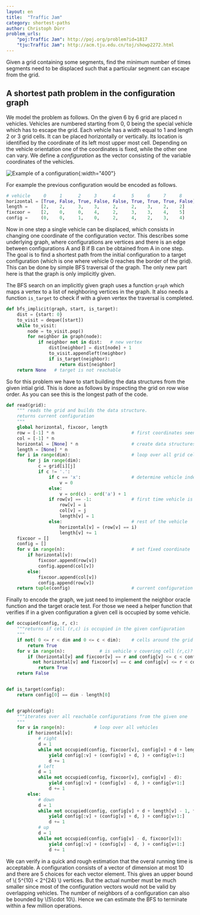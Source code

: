 ```yaml
---
layout: en
title:  "Traffic Jam"
category: shortest-paths
author: Christoph Dürr
problem_urls:
    "poj:Traffic Jam": http://poj.org/problem?id=1817
    "tju:Traffic Jam": http://acm.tju.edu.cn/toj/showp2272.html
---
```


Given a grid containing some segments, find the minimum number of times segments need to be displaced such that a particular segment can escape from the grid.

## A shortest path problem in the configuration graph

We model the problem as follows.  On the given 6 by 6 grid are placed n vehicles.  Vehicles are numbered starting from 0, 0 being the special vehicle which has to escape the grid.  Each vehicle has a width equal to 1 and length 2 or 3 grid cells.  It can be placed horizontally or vertically.  Its location is identified by the coordinate of its left most upper most cell.  Depending on the vehicle orientation one of the coordinates is fixed, while the other one can vary.  We define a *configuration* as the vector consisting of the variable coordinates of the vehicles.


![]({{site.images}}RushHour.svg "Example of a configuration" ){:width="400"}

For example the previous configuration would be encoded as follows.

```python
# vehicle     0     1      2     3      4      5     6     7     8
horizontal = [True, False, True, False, False, True, True, True, False]
length =     [2,    2,     3,    3,     2,     2,    3,    2,    2]
fixcoor =    [2,    0,     0,    4,     2,     3,    3,    4,    5]
config =     (0,    0,     1,    0,     2,     4,    2,    3,    4)
```

Now in one step a single vehicle can be displaced, which consists in changing one coordinate of the configuration vector.
This describes some underlying graph, where configurations are vertices and there is an edge between configurations A and B if B can be obtained from A in one step.  The goal is to find a shortest path from the initial configuration to a target configuration (which is one where vehicle 0 reaches the border of the grid).  This can be done by simple BFS traversal of the graph.  The only new part here is that the graph is only implicitly given.

The BFS search on an implicitly given graph uses a function `graph` which maps a vertex to a list of neighboring vertices in the graph.  It also needs a function `is_target` to check if with a given vertex the traversal is completed.

```python
def bfs_implicit(graph, start, is_target):
    dist = {start: 0}
    to_visit = deque([start])
    while to_visit:
        node = to_visit.pop()
        for neighbor in graph(node):
            if neighbor not in dist:   # new vertex
                dist[neighbor] = dist[node] + 1
                to_visit.appendleft(neighbor)
                if is_target(neighbor):
                    return dist[neighbor]
    return None   # target is not reachable
```

So for this problem we have to start building the data structures from the given intial grid. This is done as follows by inspecting the grid on row wise order. As you can see this is the longest path of the code.

```python
def read(grid):
    """ reads the grid and builds the data structure.
    returns current configuration
    """
    global horizontal, fixcoor, length
    row = [-1] * n                             # first coordinates seen of a vehicle
    col = [-1] * n
    horizontal = [None] * n                    # create data structures
    length = [None] * n
    for i in range(dim):                       # loop over all grid cells (i,j)
        for j in range(dim):
            c = grid[i][j]
            if c != '.':
                if c == 'x':                   # determine vehicle index from character
                    v = 0
                else:
                    v = ord(c) - ord('a') + 1
                if row[v] == -1:               # first time vehicle is seen
                    row[v] = i
                    col[v] = j
                    length[v] = 1
                else:                          # rest of the vehicle
                    horizontal[v] = (row[v] == i)
                    length[v] += 1
    fixcoor = []
    config = []
    for v in range(n):                         # set fixed coordinate
        if horizontal[v]:
            fixcoor.append(row[v])
            config.append(col[v])
        else:
            fixcoor.append(col[v])
            config.append(row[v])
    return tuple(config)                       # current configuration
```

Finally to encode the graph, we just need to implement the neighbor oracle function and the target oracle test.  For those we need a helper function that verifies if in a given configuration a given cell is occupied by some vehicle.

```python
def occupied(config, r, c):
    """returns if cell (r,c) is occupied in the given configuration
    """
    if not( 0 <= r < dim and 0 <= c < dim):    # cells around the grid are occupied
        return True
    for v in range(n):             # is vehicle v covering cell (r,c)?
        if (horizontal[v] and fixcoor[v] == r and config[v] <= c < config[v] + length[v] or
          not horizontal[v] and fixcoor[v] == c and config[v] <= r < config[v] + length[v]):
            return True
    return False


def is_target(config):
    return config[0] == dim - length[0]


def graph(config):
    """iterates over all reachable configurations from the given one
    """
    for v in range(n):           # loop over all vehicles
        if horizontal[v]:
            # right
            d = 1
            while not occupied(config, fixcoor[v], config[v] + d + length[v] - 1):
                yield config[:v] + (config[v] + d, ) + config[v+1:]
                d += 1
            # left
            d = 1
            while not occupied(config, fixcoor[v], config[v] - d):
                yield config[:v] + (config[v] - d, ) + config[v+1:]
                d += 1
        else:
            # down
            d = 1
            while not occupied(config, config[v] + d + length[v] - 1, fixcoor[v]):
                yield config[:v] + (config[v] + d, ) + config[v+1:]
                d += 1
            # up
            d = 1
            while not occupied(config, config[v] - d, fixcoor[v]):
                yield config[:v] + (config[v] - d, ) + config[v+1:]
                d += 1
```

We can verify in a quick and rough estimation that the overal running time is acceptable.  A configuration consists of a vector of dimension at most 10 and there are 5 choices for each vector element.  This gives an upper bound of \\( 5^{10} < 2^{24} \\) vertices.  But the actual number must be much smaller since most of the configuration vectors would not be valid by overlapping vehicles.  The number of neighbors of a configuration can also be bounded by \\(5\cdot 10\\). Hence we can estimate the BFS to terminate within a few million operations.
